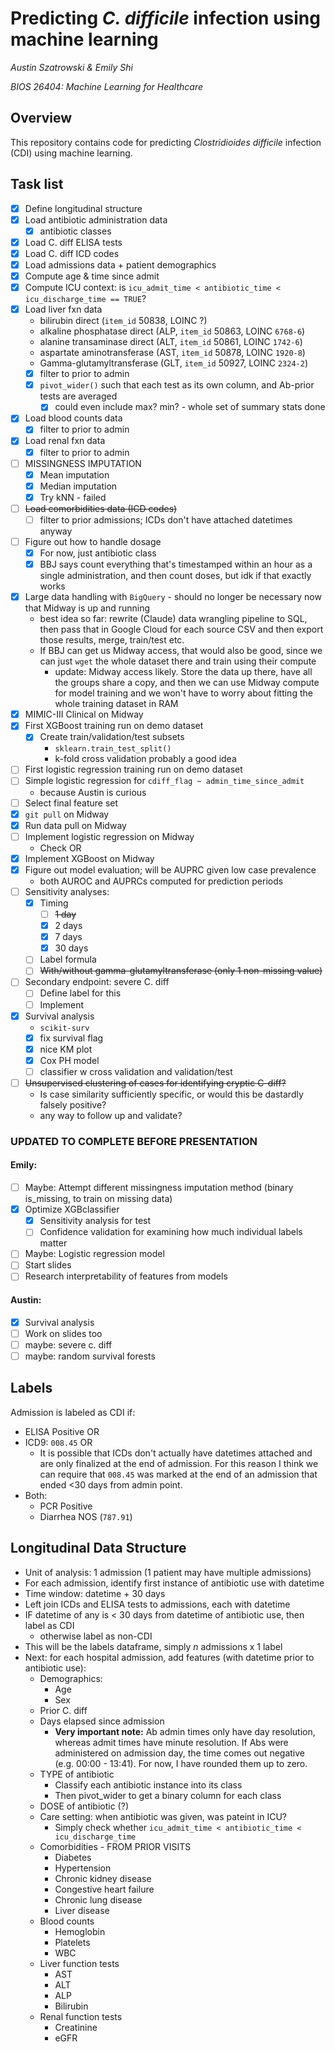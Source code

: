# Predicting *C. difficile* infection using machine learning
*Austin Szatrowski & Emily Shi*

*BIOS 26404: Machine Learning for Healthcare*

## Overview
This repository contains code for predicting *Clostridioides difficile* infection (CDI) using machine learning. 

## Task list
- [x] Define longitudinal structure
- [x] Load antibiotic administration data
    - [x] antibiotic classes
- [x] Load C. diff ELISA tests
- [x] Load C. diff ICD codes 
- [x] Load admissions data + patient demographics
- [x] Compute age & time since admit
- [x] Compute ICU context: is `icu_admit_time < antibiotic_time < icu_discharge_time == TRUE`?
- [x] Load liver fxn data
    - bilirubin direct (`item_id` 50838, LOINC ?)
    - alkaline phosphatase direct (ALP, `item_id` 50863, LOINC `6768-6`)
    - alanine transaminase direct (ALT, `item_id` 50861, LOINC `1742-6`)
    - aspartate aminotransferase (AST, `item_id` 50878, LOINC `1920-8`)
    - Gamma-glutamyltransferase (GLT, `item_id` 50927, LOINC `2324-2`)
    - [x] filter to prior to admin
    - [x] `pivot_wider()` such that each test as its own column, and Ab-prior tests are averaged
        - [x] could even include max? min? - whole set of summary stats done
- [x] Load blood counts data
    - [x] filter to prior to admin
- [x] Load renal fxn data
    - [x] filter to prior to admin
- [ ] MISSINGNESS IMPUTATION
    - [x] Mean imputation
    - [x] Median imputation
    - [x] Try kNN - failed
- [ ] ~~Load comorbidities data (ICD codes)~~
    - [ ] filter to prior admissions; ICDs don't have attached datetimes anyway
- [ ] Figure out how to handle dosage
     - [x] For now, just antibiotic class
     - [x] BBJ says count everything that's timestamped within an hour as a single administration, and then count doses, but idk if that exactly works 
- [x] Large data handling with `BigQuery` - should no longer be necessary now that Midway is up and running
    - best idea so far: rewrite (Claude) data wrangling pipeline to SQL, then pass that in Google Cloud for each source CSV and then export those results, merge, train/test etc.
    - If BBJ can get us Midway access, that would also be good, since we can just `wget` the whole dataset there and train using their compute
        - update: Midway access likely. Store the data up there, have all the groups share a copy, and then we can use Midway compute for model training and we won't have to worry about fitting the whole training dataset in RAM 
- [x] MIMIC-III Clinical on Midway
- [x] First XGBoost training run on demo dataset
    - [x] Create train/validation/test subsets
        - `sklearn.train_test_split()`
        - k-fold cross validation probably a good idea
- [ ] First logistic regression training run on demo dataset
- [ ] Simple logistic regression for `cdiff_flag ~ admin_time_since_admit`
    - because Austin is curious
- [ ] Select final feature set 
- [x] `git pull` on Midway
- [x] Run data pull on Midway
- [ ] Implement logistic regression on Midway
    - Check OR
- [x] Implement XGBoost on Midway
- [x] Figure out model evaluation; will be AUPRC given low case prevalence
    - both AUROC and AUPRCs computed for prediction periods
- [ ] Sensitivity analyses:
    - [x] Timing
        - [ ] ~~1 day~~
        - [x] 2 days
        - [x] 7 days
        - [x] 30 days
    - [ ] Label formula
    - [ ] ~~With/without gamma-glutamyltransferase (only 1 non-missing value)~~
- [ ] Secondary endpoint: severe C. diff
    - [ ] Define label for this
    - [ ] Implement 
- [x] Survival analysis
    - `scikit-surv`
    - [x] fix survival flag 
    - [x] nice KM plot
    - [x] Cox PH model
    - [ ] classifier w cross validation and validation/test
- [ ] ~~Unsupervised clustering of cases for identifying cryptic C-diff?~~
    - Is case similarity sufficiently specific, or would this be dastardly falsely positive?
    - any way to follow up and validate?
### UPDATED TO COMPLETE BEFORE PRESENTATION 
#### Emily: 
- [ ] Maybe: Attempt different missingness imputation method (binary is_missing, to train on missing data) 
- [X] Optimize XGBclassifier
    - [X] Sensitivity analysis for test
    - [ ] Confidence validation for examining how much individual labels matter
- [ ] Maybe: Logistic regression model
- [ ] Start slides
- [ ] Research interpretability of features from models

#### Austin: 
- [x] Survival analysis
- [ ] Work on slides too
- [ ] maybe: severe c. diff
- [ ] maybe: random survival forests
## Labels
Admission is labeled as CDI if:
* ELISA Positive OR
* ICD9: `008.45` OR
    * It is possible that ICDs don't actually have datetimes attached and are only finalized at the end of admission. For this reason I think we can require that `008.45` was marked at the end of an admission that ended <30 days from admin point.
* Both:
    * PCR Positive 
    * Diarrhea NOS (`787.91`)


##  Longitudinal Data Structure
* Unit of analysis: 1 admission (1 patient may have multiple admissions)
* For each admission, identify first instance of antibiotic use with datetime
* Time window: datetime + 30 days
* Left join ICDs and ELISA tests to admissions, each with datetime
* IF datetime of any is < 30 days from datetime of antibiotic use, then label as CDI
    * otherwise label as non-CDI
* This will be the labels dataframe, simply $n$ admissions x 1 label
* Next: for each hospital admission, add features (with datetime prior to antibiotic use):
    * Demographics:
        * Age 
        * Sex 
    * Prior C. diff 
    * Days elapsed since admission
        * **Very important note:** Ab admin times only have day resolution, whereas admit times have minute resolution. If Abs were administered on admission day, the time comes out negative (e.g. 00:00 - 13:41). For now, I have rounded them up to zero.
    * TYPE of antibiotic
        * Classify each antibiotic instance into its class
        * Then pivot_wider to get a binary column for each class 
    * DOSE of antibiotic (?)
    * Care setting: when antibiotic was given, was pateint in ICU?
        * Simply check whether `icu_admit_time < antibiotic_time < icu_discharge_time`
    * Comorbidities - FROM PRIOR VISITS
        * Diabetes
        * Hypertension
        * Chronic kidney disease
        * Congestive heart failure
        * Chronic lung disease
        * Liver disease
    * Blood counts
        * Hemoglobin
        * Platelets
        * WBC
    * Liver function tests
        * AST
        * ALT
        * ALP
        * Bilirubin
    * Renal function tests
        * Creatinine
        * eGFR 
